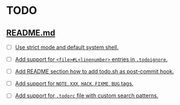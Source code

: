 # TODO

## [README.md](README.md)

- [ ] [Use strict mode and default system shell.](README.md#L20)
- [ ] [Add support for `<file>#L<linenumber>` entries in `.todoignore`.](README.md#L21)
- [ ] [Add README section how to add todo.sh as post-commit hook.](README.md#L22)
- [ ] [Add support for `NOTE`, `XXX`, `HACK`, `FIXME`, `BUG` tags.](README.md#L23)
- [ ] [Add support for `.todorc` file with custom search patterns.](README.md#L24)

